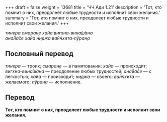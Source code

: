+++
draft = false
weight = 13681
title = 'ЧЧ Ади 1.21'
description = 'Тот, кто помнит о них, преодолеет любые трудности и исполнит свои желания.'
summary = 'Тот, кто помнит о них, преодолеет любые трудности и исполнит свои желания.'
+++

_тинера смаран̣е хайа вигхна-вина̄ш́ана  
ана̄йа̄се хайа ниджа ва̄н̃чхита-пӯран̣а_

## Пословный перевод

_тинера_ — троих; _смаран̣е_ — в памятовании; _хайа_ — происходит; _вигхна_\-_вина̄ш́ана_ — преодоление любых трудностей; _ана̄йа̄се_ — с легкостью; _хайа_ — происходит; _ниджа_ — своего; _ва̄н̃чхита_ — желаемого; _пӯран̣а_ — исполнение.

## Перевод

**Тот, кто помнит о них, преодолеет любые трудности и исполнит свои желания.**
